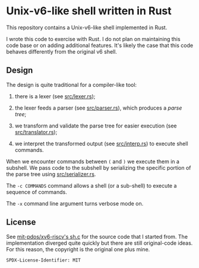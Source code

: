 # Unix-v6-like shell written in Rust

This repository contains a Unix-v6-like shell implemented in Rust.

I wrote this code to exercise with Rust. I do not plan on maintaining
this code base or on adding additional features. It's likely the
case that this code behaves differently from the original v6 shell.

## Design

The design is quite traditional for a compiler-like tool:

1. there is a lexer (see [src/lexer.rs](src/lexer.rs));

2. the lexer feeds a parser (see [src/parser.rs](src/parser.rs)),
which produces a _parse tree_;

3. we transform and validate the parse tree for easier execution
(see [src/translator.rs](src/translator.rs));

4. we interpret the transformed output (see [src/interp.rs](src/interp.rs))
to execute shell commands.

When we encounter commands between `(` and `)` we execute them in
a subshell. We pass code to the subshell by serializing the specific
portion of the parse tree using [src/serializer.rs](src/serializer.rs).

The `-c COMMANDS` command allows a shell (or a sub-shell) to
execute a sequence of commands.

The `-x` command line argument turns verbose mode on.

## License

See [mit-pdos/xv6-riscv's sh.c](
https://github.com/mit-pdos/xv6-riscv/blob/riscv/user/sh.c) for the
source code that I started from. The implementation diverged
quite quickly but there are still original-code ideas. For this reason,
the copyright is the original one plus mine.

```
SPDX-License-Identifier: MIT
```
